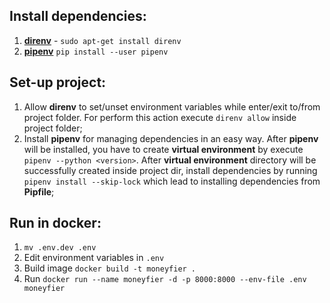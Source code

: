 ## Install dependencies:
   1. [**direnv**](https://direnv.net/) - `sudo apt-get install direnv`
   2. [**pipenv**](https://pipenv.readthedocs.io) `pip install --user pipenv`
   
## Set-up project:
   1. Allow **direnv** to set/unset environment variables while enter/exit to/from project folder. For perform this action
   execute `direnv allow` inside project folder;
   2. Install **pipenv** for managing dependencies in an easy way. After **pipenv** will be installed, you have to create
   **virtual environment** by execute `pipenv --python <version>`. After **virtual environment** directory will be 
   successfully created inside project dir, install dependencies by running `pipenv install --skip-lock` which lead to 
   installing dependencies from **Pipfile**;

## Run in docker:
   1. `mv .env.dev .env`
   2. Edit environment variables in `.env`
   3. Build image `docker build -t moneyfier .`
   4. Run `docker run --name moneyfier -d -p 8000:8000 --env-file .env moneyfier`